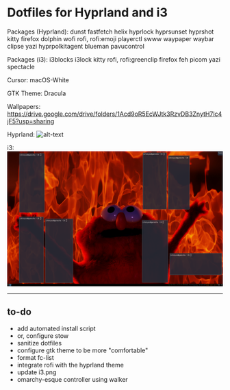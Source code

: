 # Dotfiles for Hyprland and i3
Packages (Hyprland):
  dunst
  fastfetch
  helix
  hyprlock
  hyprsunset
  hyprshot
  kitty
  firefox
  dolphin
  wofi
  rofi, rofi:emoji
  playerctl
  swww
  waypaper
  waybar
  clipse
  yazi
  hyprpolkitagent
  blueman
  pavucontrol



Packages (i3):
  i3blocks
  i3lock
  kitty
  rofi, rofi:greenclip
  firefox
  feh
  picom
  yazi
  spectacle

  Cursor: macOS-White
  
  GTK Theme: Dracula

Wallpapers:
  https://drive.google.com/drive/folders/1Acd9oR5EcWJtk3RzvDB3ZnytH7lc4jF5?usp=sharing

Hyprland:
  ![alt-text](https://github.com/aureliusthelast/dotfiles/blob/main/hyprland.png "hyprland") 
  
i3:
  ![alt-text](https://github.com/aureliusthelast/dotfiles/blob/main/i3.png "i3")

***
## to-do
* add automated install script
* or, configure stow
* sanitize dotfiles
* configure gtk theme to be more "comfortable"
* format fc-list
* integrate rofi with the hyprland theme
* update i3.png
* omarchy-esque controller using walker

  
